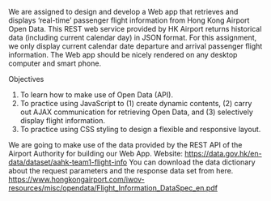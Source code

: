 We are assigned to design and develop a Web app that retrieves and displays ‘real-time’ passenger flight information from Hong Kong Airport Open Data. This REST web service provided by HK Airport returns historical data (including current calendar day) in JSON format. For this assignment, we only display current calendar date departure and arrival passenger flight information. The Web app should be nicely rendered on any desktop computer and smart phone.

Objectives
1. To learn how to make use of Open Data (API).
2. To practice using JavaScript to (1) create dynamic contents, (2) carry out AJAX communication for
retrieving Open Data, and (3) selectively display flight information.
3. To practice using CSS styling to design a flexible and responsive layout.

We are going to make use of the data provided by the REST API of the Airport Authority for building our Web App.
Website: https://data.gov.hk/en-data/dataset/aahk-team1-flight-info
You can download the data dictionary about the request parameters and the response data set from here.
https://www.hongkongairport.com/iwov-resources/misc/opendata/Flight_Information_DataSpec_en.pdf
